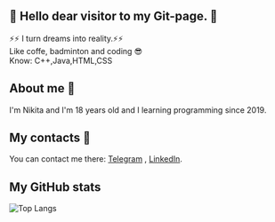 ## 👋 Hello dear visitor to my Git-page. 👋 <br>
⚡⚡ I turn dreams into reality.⚡⚡
<br>
Like coffe, badminton and coding 😎
<br>
Know: C++,Java,HTML,CSS
## About me 🤔 <br>
I'm Nikita and I'm 18 years old and I learning programming since 2019.

## My contacts :speech_balloon: <br>
You can contact me there: <a href ="https://t.me/reaL_IdpNik"> Telegram</a> , <a href ="http://www.linkedin.com/in/nikita-plokhotnyuk-2a53b6209"> LinkedIn</a>.

## My GitHub stats 

![Top Langs](https://github-readme-stats.vercel.app/api/top-langs/?username=stranik28&layout=compact&theme=radical)
<!---
- 👋 Hi, I’m @stranik28
- 👀 I’m interested in ...
- 🌱 I’m currently learning ...
- 💞️ I’m looking to collaborate on ...
- 📫 How to reach me ...

stranik28/stranik28 is a ✨ special ✨ repository because its `README.md` (this file) appears on your GitHub profile.
You can click the Preview link to take a look at your changes.
--->
